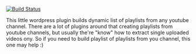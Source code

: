 [![Build Status](https://travis-ci.org/samuelsh/youtube-channel-player.svg?branch=master)](https://travis-ci.org/samuelsh/youtube-channel-player)

This little wordpress plugin builds dynamic list of playlists from any youtube channel.
There are a lot of plugins around that creating playlists from youtube channels, 
but usually the're "know" how to extract single uploaded videos ony.
So if you need to build playlist of playlists from you channel, this one may help :)
